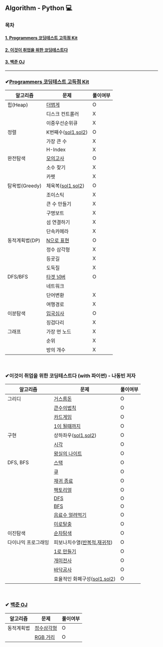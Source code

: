 ## Algorithm - Python 💻  

### 목차
#### [1. Programmers 코딩테스트 고득점 Kit](#Programmers-코딩테스트-고득점-Kit)  
#### [2. 이것이 취업을 위한 코딩테스트다](#이것이-취업을-위한-코딩테스트다)  
#### [3. 백준 OJ](#백준-OJ)   


* * *

### ✔[Programmers 코딩테스트 고득점 Kit](https://programmers.co.kr/learn/challenges)

| 알고리즘 | 문제 | 풀이여부
| ---- | ---- | ---- |
| 힙(Heap) | [더맵게](https://github.com/miso-choi/algorithm_python/blob/master/Programmers/%ED%9E%99(Heap)/%EB%8D%94%EB%A7%B5%EA%B2%8C.py) | O
| | 디스크 컨트롤러 | X
| | 이중우선순위큐 | X
| 정렬 | K번째수([sol1](https://github.com/miso-choi/algorithm_python/blob/master/Programmers/%EC%A0%95%EB%A0%AC/K%EB%B2%88%EC%A7%B8%EC%88%98_sol1.py),[sol2](https://github.com/miso-choi/algorithm_python/blob/master/Programmers/%EC%A0%95%EB%A0%AC/K%EB%B2%88%EC%A7%B8%EC%88%98_sol2.py)) | O
| | 가장 큰 수| X
| | H-Index | X
| 완전탐색 | [모의고사](https://github.com/miso-choi/algorithm_python/blob/master/Programmers/%EC%99%84%EC%A0%84%ED%83%90%EC%83%89/%EB%AA%A8%EC%9D%98%EA%B3%A0%EC%82%AC.py) | O
| | 소수 찾기 | X
| | 카펫 | X
| 탐욕법(Greedy) | 체육복([sol1](https://github.com/miso-choi/algorithm_python/blob/master/Programmers/%ED%83%90%EC%9A%95%EB%B2%95/%EC%B2%B4%EC%9C%A1%EB%B3%B5_sol1.py),[sol2](https://github.com/miso-choi/algorithm_python/blob/master/Programmers/%ED%83%90%EC%9A%95%EB%B2%95/%EC%B2%B4%EC%9C%A1%EB%B3%B5_sol2.py)) | O
| | 조이스틱 | X
| | 큰 수 만들기 | X
| | 구명보트 | X
| | 섬 연결하기 | X
| | 단속카메라 | X
| 동적계획법(DP) | [N으로 표현](https://github.com/miso-choi/algorithm_python/blob/master/Programmers/%EB%8F%99%EC%A0%81%EA%B3%84%ED%9A%8D%EB%B2%95/N%EC%9C%BC%EB%A1%9C%ED%91%9C%ED%98%84_sol1.py) | O
| | 정수 삼각형 | X
| | 등굣길 | X
| | 도둑질 | X
| DFS/BFS | [타겟 넘버](https://github.com/miso-choi/algorithm_python/blob/master/Programmers/%EA%B9%8A%EC%9D%B4%2C%EB%84%88%EB%B9%84%20%EC%9A%B0%EC%84%A0%ED%83%90%EC%83%89/%ED%83%80%EA%B2%9F%EB%84%98%EB%B2%84.py) | O
| | 네트워크
| | 단어변환 | X
| | 여행경로 | X
| 이분탐색 | [입국심사](https://github.com/miso-choi/algorithm_python/blob/master/Programmers/%EC%9D%B4%EB%B6%84%ED%83%90%EC%83%89/%EC%9E%85%EA%B5%AD%EC%8B%AC%EC%82%AC.py) | O
| | 징검다리 | X
| 그래프 | 가장 먼 노드 | X
| | 순위 | X
| | 방의 개수 | X



<br/>  


### ✔이것이 취업을 위한 코딩테스트다 (with 파이썬) - 나동빈 저자
| 알고리즘 | 문제 | 풀이여부
| ---- | ---- | ---- |
| 그리디 | [거스름돈](https://github.com/miso-choi/algorithm_python/blob/master/%EC%9D%B4%EA%B2%83%EC%9D%B4_%EC%B7%A8%EC%97%85%EC%BD%94%ED%85%8C/%EA%B7%B8%EB%A6%AC%EB%94%94/%EA%B1%B0%EC%8A%A4%EB%A6%84%EB%8F%88.py) | O
| | [큰수의법칙](https://github.com/miso-choi/algorithm_python/blob/master/%EC%9D%B4%EA%B2%83%EC%9D%B4_%EC%B7%A8%EC%97%85%EC%BD%94%ED%85%8C/%EA%B7%B8%EB%A6%AC%EB%94%94/%ED%81%B0%EC%88%98%EC%9D%98%EB%B2%95%EC%B9%99.py) | O
| | [카드게임](https://github.com/miso-choi/algorithm_python/blob/master/%EC%9D%B4%EA%B2%83%EC%9D%B4_%EC%B7%A8%EC%97%85%EC%BD%94%ED%85%8C/%EA%B7%B8%EB%A6%AC%EB%94%94/card_game.py) | O
| | [1이 될때까지](https://github.com/miso-choi/algorithm_python/blob/master/%EC%9D%B4%EA%B2%83%EC%9D%B4_%EC%B7%A8%EC%97%85%EC%BD%94%ED%85%8C/%EA%B7%B8%EB%A6%AC%EB%94%94/1%EC%9D%B4%EB%90%A0%EB%95%8C%EA%B9%8C%EC%A7%80.py) | O
| 구현 | 상하좌우([sol1](https://github.com/miso-choi/algorithm_python/blob/master/%EC%9D%B4%EA%B2%83%EC%9D%B4_%EC%B7%A8%EC%97%85%EC%BD%94%ED%85%8C/%EA%B5%AC%ED%98%84/%EC%83%81%ED%95%98%EC%A2%8C%EC%9A%B0.py),[sol2](https://github.com/miso-choi/algorithm_python/blob/master/%EC%9D%B4%EA%B2%83%EC%9D%B4_%EC%B7%A8%EC%97%85%EC%BD%94%ED%85%8C/%EA%B5%AC%ED%98%84/%EC%83%81%ED%95%98%EC%A2%8C%EC%9A%B0%20sol2.py)) | O
| | [시각](https://github.com/miso-choi/algorithm_python/blob/master/%EC%9D%B4%EA%B2%83%EC%9D%B4_%EC%B7%A8%EC%97%85%EC%BD%94%ED%85%8C/%EA%B5%AC%ED%98%84/%EC%8B%9C%EA%B0%81.py) | O
| | [왕실의 나이트](https://github.com/miso-choi/algorithm_python/blob/master/%EC%9D%B4%EA%B2%83%EC%9D%B4_%EC%B7%A8%EC%97%85%EC%BD%94%ED%85%8C/%EA%B5%AC%ED%98%84/%EC%99%95%EC%8B%A4%EC%9D%98%EB%82%98%EC%9D%B4%ED%8A%B8.py) | O
| DFS, BFS | [스택](https://github.com/miso-choi/algorithm_python/blob/master/%EC%9D%B4%EA%B2%83%EC%9D%B4_%EC%B7%A8%EC%97%85%EC%BD%94%ED%85%8C/DFS%2CBFS/stack.py) | O
| | [큐](https://github.com/miso-choi/algorithm_python/blob/master/%EC%9D%B4%EA%B2%83%EC%9D%B4_%EC%B7%A8%EC%97%85%EC%BD%94%ED%85%8C/DFS%2CBFS/queue.py) | O
| | [재귀 종료](https://github.com/miso-choi/algorithm_python/blob/master/%EC%9D%B4%EA%B2%83%EC%9D%B4_%EC%B7%A8%EC%97%85%EC%BD%94%ED%85%8C/DFS%2CBFS/recursive.py) | O
| | [팩토리얼](https://github.com/miso-choi/algorithm_python/blob/master/%EC%9D%B4%EA%B2%83%EC%9D%B4_%EC%B7%A8%EC%97%85%EC%BD%94%ED%85%8C/DFS%2CBFS/factorial.py) | O
| | [DFS](https://github.com/miso-choi/algorithm_python/blob/master/%EC%9D%B4%EA%B2%83%EC%9D%B4_%EC%B7%A8%EC%97%85%EC%BD%94%ED%85%8C/DFS%2CBFS/DFS.py) | O
| | [BFS](https://github.com/miso-choi/algorithm_python/blob/master/%EC%9D%B4%EA%B2%83%EC%9D%B4_%EC%B7%A8%EC%97%85%EC%BD%94%ED%85%8C/DFS%2CBFS/BFS.py) | O
| | [음료수 얼려먹기](https://github.com/miso-choi/algorithm_python/blob/master/%EC%9D%B4%EA%B2%83%EC%9D%B4_%EC%B7%A8%EC%97%85%EC%BD%94%ED%85%8C/DFS%2CBFS/%EC%9D%8C%EB%A3%8C%EC%88%98%EC%96%BC%EB%A0%A4%EB%A8%B9%EA%B8%B0.py) | O
| | [미로탈출](https://github.com/miso-choi/algorithm_python/blob/master/%EC%9D%B4%EA%B2%83%EC%9D%B4_%EC%B7%A8%EC%97%85%EC%BD%94%ED%85%8C/DFS%2CBFS/%EB%AF%B8%EB%A1%9C%ED%83%88%EC%B6%9C.py) | O
| 이진탐색 | [순차탐색](https://github.com/miso-choi/algorithm_python/blob/master/%EC%9D%B4%EA%B2%83%EC%9D%B4_%EC%B7%A8%EC%97%85%EC%BD%94%ED%85%8C/%EC%9D%B4%EC%A7%84%ED%83%90%EC%83%89/%EC%88%9C%EC%B0%A8%ED%83%90%EC%83%89.py) | O
| 다이나믹 프로그래밍 | 피보나치수열([반복적](https://github.com/miso-choi/algorithm_python/blob/master/%EC%9D%B4%EA%B2%83%EC%9D%B4_%EC%B7%A8%EC%97%85%EC%BD%94%ED%85%8C/%EB%8B%A4%EC%9D%B4%EB%82%98%EB%AF%B9_%ED%94%84%EB%A1%9C%EA%B7%B8%EB%9E%98%EB%B0%8D/%ED%94%BC%EB%B3%B4%EB%82%98%EC%B9%98%EC%88%98%EC%97%B4_%EB%B0%98%EB%B3%B5%EC%A0%81.py),[재귀적](https://github.com/miso-choi/algorithm_python/blob/master/%EC%9D%B4%EA%B2%83%EC%9D%B4_%EC%B7%A8%EC%97%85%EC%BD%94%ED%85%8C/%EB%8B%A4%EC%9D%B4%EB%82%98%EB%AF%B9_%ED%94%84%EB%A1%9C%EA%B7%B8%EB%9E%98%EB%B0%8D/%ED%94%BC%EB%B3%B4%EB%82%98%EC%B9%98%EC%88%98%EC%97%B4_%EC%9E%AC%EA%B7%80%EC%A0%81.py)) | O
| | [1로 만들기](https://github.com/miso-choi/algorithm_python/blob/master/%EC%9D%B4%EA%B2%83%EC%9D%B4_%EC%B7%A8%EC%97%85%EC%BD%94%ED%85%8C/%EB%8B%A4%EC%9D%B4%EB%82%98%EB%AF%B9_%ED%94%84%EB%A1%9C%EA%B7%B8%EB%9E%98%EB%B0%8D/1%EB%A1%9C%EB%A7%8C%EB%93%A4%EA%B8%B0.py) | O
| | [개미전사](https://github.com/miso-choi/algorithm_python/blob/master/%EC%9D%B4%EA%B2%83%EC%9D%B4_%EC%B7%A8%EC%97%85%EC%BD%94%ED%85%8C/%EB%8B%A4%EC%9D%B4%EB%82%98%EB%AF%B9_%ED%94%84%EB%A1%9C%EA%B7%B8%EB%9E%98%EB%B0%8D/%EA%B0%9C%EB%AF%B8%EC%A0%84%EC%82%AC.py) | O
| | [바닥공사](https://github.com/miso-choi/algorithm_python/blob/master/%EC%9D%B4%EA%B2%83%EC%9D%B4_%EC%B7%A8%EC%97%85%EC%BD%94%ED%85%8C/%EB%8B%A4%EC%9D%B4%EB%82%98%EB%AF%B9_%ED%94%84%EB%A1%9C%EA%B7%B8%EB%9E%98%EB%B0%8D/%EB%B0%94%EB%8B%A5%EA%B3%B5%EC%82%AC.py) | O
| | 효율적인 화폐구성([sol1](https://github.com/miso-choi/algorithm_python/blob/master/%EC%9D%B4%EA%B2%83%EC%9D%B4_%EC%B7%A8%EC%97%85%EC%BD%94%ED%85%8C/%EB%8B%A4%EC%9D%B4%EB%82%98%EB%AF%B9_%ED%94%84%EB%A1%9C%EA%B7%B8%EB%9E%98%EB%B0%8D/%ED%9A%A8%EC%9C%A8%EC%A0%81%EC%9D%B8_%ED%99%94%ED%8F%90%EA%B5%AC%EC%84%B1.py),[sol2](https://github.com/miso-choi/algorithm_python/blob/master/%EC%9D%B4%EA%B2%83%EC%9D%B4_%EC%B7%A8%EC%97%85%EC%BD%94%ED%85%8C/%EB%8B%A4%EC%9D%B4%EB%82%98%EB%AF%B9_%ED%94%84%EB%A1%9C%EA%B7%B8%EB%9E%98%EB%B0%8D/%ED%9A%A8%EC%9C%A8%EC%A0%81%EC%9D%B8_%ED%99%94%ED%8F%90%EA%B5%AC%EC%84%B1_DP.py)) | O


<br/>


### ✔ [백준 OJ](https://www.acmicpc.net/)
| 알고리즘 | 문제 | 풀이여부
| ---- | ---- | ---- |
| 동적계획법 | [정수삼각형](https://github.com/miso-choi/algorithm_python/blob/master/%EB%B0%B1%EC%A4%80/%EB%8F%99%EC%A0%81%EA%B3%84%ED%9A%8D%EB%B2%95/%EC%A0%95%EC%88%98%EC%82%BC%EA%B0%81%ED%98%95.py) | O
| | [RGB 거리](https://github.com/miso-choi/algorithm_python/blob/master/%EB%B0%B1%EC%A4%80/%EB%8F%99%EC%A0%81%EA%B3%84%ED%9A%8D%EB%B2%95/RGB%EA%B1%B0%EB%A6%AC.py) | O
